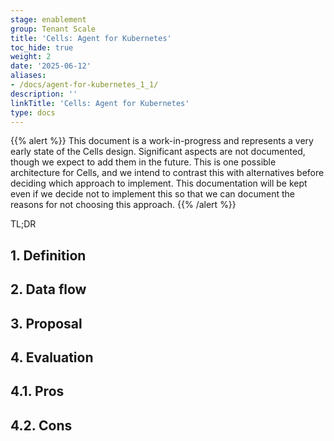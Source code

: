 ```yaml
---
stage: enablement
group: Tenant Scale
title: 'Cells: Agent for Kubernetes'
toc_hide: true
weight: 2
date: '2025-06-12'
aliases:
- /docs/agent-for-kubernetes_1_1/
description: ''
linkTitle: 'Cells: Agent for Kubernetes'
type: docs
---
```


{{% alert %}}
This document is a work-in-progress and represents a very early state of the
Cells design. Significant aspects are not documented, though we expect to add
them in the future. This is one possible architecture for Cells, and we intend to
contrast this with alternatives before deciding which approach to implement.
This documentation will be kept even if we decide not to implement this so that
we can document the reasons for not choosing this approach.
{{% /alert %}}

TL;DR

## 1. Definition

## 2. Data flow

## 3. Proposal

## 4. Evaluation

## 4.1. Pros

## 4.2. Cons
